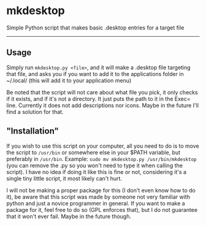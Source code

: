 # mkdesktop

Simple Python script that makes basic .desktop entries for a target file

----

## Usage
  
Simply run `mkdesktop.py <file>`, and it will make a .desktop file targeting that file, and asks you if you want to add it to the applications folder in ~/.local/ (this will add it to your application menu)

Be noted that the script will not care about what file you pick, it only checks if it exists, and if it's not a directory. It just puts the path to it in the Exec= line.
Currently it does not add descriptions nor icons. Maybe in the future I'll find a solution for that.

## "Installation"

If you wish to use this script on your computer, all you need to do is to move the script to `/usr/bin` or somewhere else in your $PATH variable, but preferably in `/usr/bin`. Example: `sudo mv mkdesktop.py /usr/bin/mkdesktop` (you can remove the .py so you won't need to type it when calling the script). I have no idea if doing it like this is fine or not, considering it's a single tiny little script, it most likely can't hurt.
  
I will not be making a proper package for this (I don't even know how to do it), be aware that this script was made by someone not very familiar with python and just a novice programmer in general. If you want to make a package for it, feel free to do so (GPL enforces that), but I do not guarantee that it won't ever fail. Maybe in the future though.

